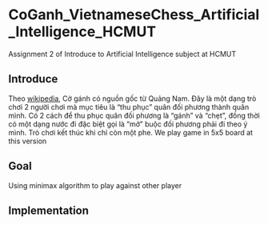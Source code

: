 # CoGanh_VietnameseChess_Artificial_Intelligence_HCMUT
Assignment 2 of Introduce to Artificial Intelligence subject at HCMUT 

## Introduce
Theo [wikipedia](https://vi.wikipedia.org/wiki/Cờ_gánh), Cờ gánh có nguồn gốc từ Quảng Nam. Đây là một dạng trò chơi 2 người chơi mà mục tiêu là “thu phục” quân đối phương thành quân mình. Có 2 cách để thu phục quân đối phương là “gánh” và “chẹt”, đồng thời có một dạng nước đi đặc biệt gọi là “mở” buộc đối phương phải đi theo ý mình.
Trò chơi kết thúc khi chỉ còn một phe.
We play game in 5x5 board at this version

## Goal
Using minimax algorithm to play against other player

## Implementation
